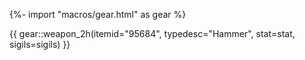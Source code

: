 {%- import "macros/gear.html" as gear %}

{{ gear::weapon_2h(itemid="95684", typedesc="Hammer", stat=stat, sigils=sigils) }}

